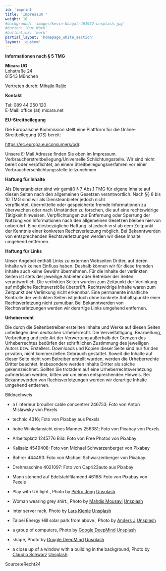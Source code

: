 ```yaml
---
id: 'imprint'
title: 'Impressum '
weight: 10
#background: 'images/kevin-bhagat-461952-unsplash.jpg'
#button: 'Our Work'
#buttonLink: 'work'
partial_layout: 'homepage_white_section'
layout: 'custom'
---
```


**Informationen nach § 5 TMG**

**Micara UG** <br>
Lohstraße 24 <br>
81543 München 

Vertreten durch: 
Mihajlo Raljic 

**Kontakt**

Tel: 089 44 250 120  
E-Mail: office (ät) micara.net 

**EU-Streitbeilegung**

Die Europäische Kommission stellt eine Plattform für die Online-Streitbeilegung (OS) bereit: 

https://ec.europa.eu/consumers/odr. 

Unsere E-Mail Adresse finden Sie oben im Impressum. 
 Verbraucherstreitbeilegung/Universelle Schlichtungsstelle. Wir sind nicht bereit oder verpflichtet, an einem Streitbeilegungsverfahren vor einer Verbraucherschlichtungsstelle teilzunehmen. 

**Haftung für Inhalte**

Als Dienstanbieter sind wir gemäß § 7 Abs.1 TMG für eigene Inhalte auf diesen Seiten nach den allgemeinen Gesetzen verantwortlich. Nach §§ 8 bis 10 TMG sind wir als Diensteanbieter jedoch nicht  
verpflichtet, übermittelte oder gespeicherte fremde Informationen zu überwachen oder nach Umständen zu forschen, die auf eine rechtswidrige Tätigkeit hinweisen. Verpflichtungen zur Entfernung oder Sperrung der Nutzung von Informationen nach den allgemeinen Gesetzen bleiben hiervon unberührt. Eine diesbezügliche Haftung ist jedoch erst ab dem Zeitpunkt der Kenntnis einer konkreten Rechtsverletzung möglich. Bei Bekanntwerden von entsprechenden Rechtsverletzungen werden wir diese Inhalte umgehend entfernen. 

**Haftung für Links**

Unser Angebot enthält Links zu externen Webseiten Dritter, auf deren Inhalte wir keinen Einfluss haben. Deshalb können wir für diese fremden Inhalte auch keine Gewähr übernehmen. Für die Inhalte der verlinkten Seiten ist stets der jeweilige Anbieter oder Betreiber der Seiten verantwortlich. Die verlinkten Seiten wurden zum Zeitpunkt der Verlinkung auf mögliche Rechtsverstöße überprüft. Rechtswidrige Inhalte waren zum Zeitpunkt der Verlinkung nicht erkennbar. Eine permanente inhaltliche Kontrolle der verlinkten Seiten ist jedoch ohne konkrete Anhaltspunkte einer Rechtsverletzung nicht zumutbar. Bei Bekanntwerden von Rechtsverletzungen werden wir derartige Links umgehend entfernen. 

**Urheberrecht**

Die durch die Seitenbetreiber erstellten Inhalte und Werke auf diesen Seiten unterliegen dem deutschen Urheberrecht. Die Vervielfältigung, Bearbeitung, Verbreitung und jede Art der Verwertung außerhalb der Grenzen des Urheberrechtes bedürfen der schriftlichen Zustimmung des jeweiligen Autors bzw. Erstellers. Downloads und Kopien dieser Seite sind nur für den privaten, nicht kommerziellen Gebrauch gestattet. Soweit die Inhalte auf dieser Seite nicht vom Betreiber erstellt wurden, werden die Urheberrechte Dritter beachtet. Insbesondere werden Inhalte Dritter als solche gekennzeichnet. Sollten Sie trotzdem auf eine Urheberrechtsverletzung aufmerksam werden, bitten wir um einen entsprechenden Hinweis. Bei Bekanntwerden von Rechtsverletzungen werden wir derartige Inhalte umgehend entfernen. 

Bildnachweis 

* a l interieur brouiller cable concentrer 246753; Foto von Anton Mislawsky von Pexels 

* technic 4316; Foto von Pixabay aus Pexels 

* hohe Winkelansicht eines Mannes 256381; Foto von Pixabay von Pexels 

* Arbeitsplatz 1245776 Bild: Foto von Free Photos von Pixabay 

* Kalisalz 4549408: Foto von Michael Schwarzenberger von Pixabay 

* Bohrer 444493: Foto von Michael Schwarzenberger von Pixabay. 

* Drehmaschine 4021097: Foto von Capri23auto aus Pixabay 

* Mann stehend auf Edelstahlfilamend 46168: Foto von Pixabay von Pexels 

* Play with UV light., Photo by [Pietro Jeng](https://unsplash.com/photos/n6B49lTx7NM)  [Unsplash](https://unsplash.com)
* Woman wearing grey shirt., Photo by [Mahdis Mousavi](https://unsplash.com/photos/hJ5uMIRNg5k)  [Unsplash](https://unsplash.com)
* Inter server rack, Photo by [Lars Kienle](https://unsplash.com/photos/r3pIy-3Xgmg)  [Unsplash](https://unsplash.com)
* Taipei Energy Hill solar park from above., Photo by [Anders J](https://unsplash.com/photos/hxUcl0nUsIY)  [Unsplash](https://unsplash.com)
* a group of computers, Photo by [Google DeepMind](https://unsplash.com/photos/D_YZmKGSyic) [Unsplash](https://unsplash.com)
* shape, Photo by [Google DeepMind](https://unsplash.com/photos/ggeXPf_ykAU) [Unsplash](https://unsplash.com)
* a close up of a window with a building in the background, Photo by [Claudio Schwarz](https://unsplash.com/photos/fyeOxvYvIyY) [Unsplash](https://unsplash.com)

Source:eRecht24
